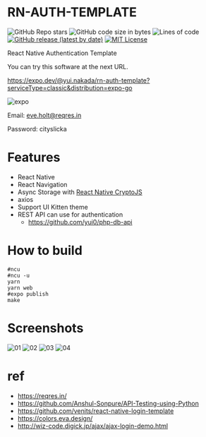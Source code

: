 # RN-AUTH-TEMPLATE

![GitHub Repo stars](https://img.shields.io/github/stars/yui0/rn-auth-template?style=social)
![GitHub code size in bytes](https://img.shields.io/github/languages/code-size/yui0/rn-auth-template)
![Lines of code](https://img.shields.io/tokei/lines/github/yui0/rn-auth-template)
[![GitHub release (latest by date)](https://img.shields.io/github/v/release/yui0/rn-auth-template)](https://github.com/yui0/rn-auth-template/releases)
[![MIT License](https://img.shields.io/badge/license-MIT-blue.svg?style=flat)](LICENSE)

React Native Authentication Template

You can try this software at the next URL.

https://expo.dev/@yui.nakada/rn-auth-template?serviceType=classic&distribution=expo-go

![expo](./expo-go.svg)

Email: eve.holt@reqres.in

Password: cityslicka

# Features

* React Native
* React Navigation
* Async Storage with [React Native CryptoJS](https://github.com/imchintan/react-native-crypto-js)
* axios
* Support UI Kitten theme
* REST API can use for authentication
  * https://github.com/yui0/php-db-api

# How to build

```
#ncu
#ncu -u
yarn
yarn web
#expo publish
make
```

# Screenshots

![01](./screenshots/01.png)
![02](./screenshots/02.png)
![03](./screenshots/03.png)
![04](./screenshots/04.png)

# ref

* https://reqres.in/
* https://github.com/Anshul-Sonpure/API-Testing-using-Python
* https://github.com/venits/react-native-login-template
* https://colors.eva.design/
* http://wiz-code.digick.jp/ajax/ajax-login-demo.html

